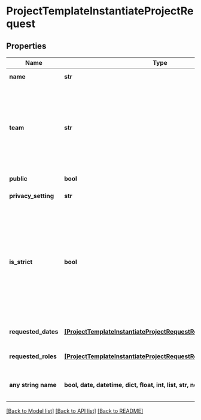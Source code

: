 # ProjectTemplateInstantiateProjectRequest


## Properties
Name | Type | Description | Notes
------------ | ------------- | ------------- | -------------
**name** | **str** | The name of the new project. | 
**team** | **str** | *Optional*. Sets the team of the new project. If the project template exists in an _organization_, you may specify a value for &#x60;team&#x60;. If no value is provided then it defaults to the same team as the project template. | [optional] 
**public** | **bool** | Sets the project to public to its team. | [optional] 
**privacy_setting** | **str** | The privacy setting of the project | [optional] 
**is_strict** | **bool** | *Optional*. If set to &#x60;true&#x60;, the endpoint returns an \&quot;Unprocessable Entity\&quot; error if you fail to provide a calendar date value for any date variable. If set to &#x60;false&#x60;, a default date is used for each unfulfilled date variable (e.g., the current date is used as the Start Date of a project). | [optional] 
**requested_dates** | [**[ProjectTemplateInstantiateProjectRequestRequestedDatesInner]**](ProjectTemplateInstantiateProjectRequestRequestedDatesInner.md) | Array of mappings of date variables to calendar dates. | [optional] 
**requested_roles** | [**[ProjectTemplateInstantiateProjectRequestRequestedRolesInner]**](ProjectTemplateInstantiateProjectRequestRequestedRolesInner.md) | Array of mappings of template roles to user ids | [optional] 
**any string name** | **bool, date, datetime, dict, float, int, list, str, none_type** | any string name can be used but the value must be the correct type | [optional]

[[Back to Model list]](../README.md#documentation-for-models) [[Back to API list]](../README.md#documentation-for-api-endpoints) [[Back to README]](../README.md)


